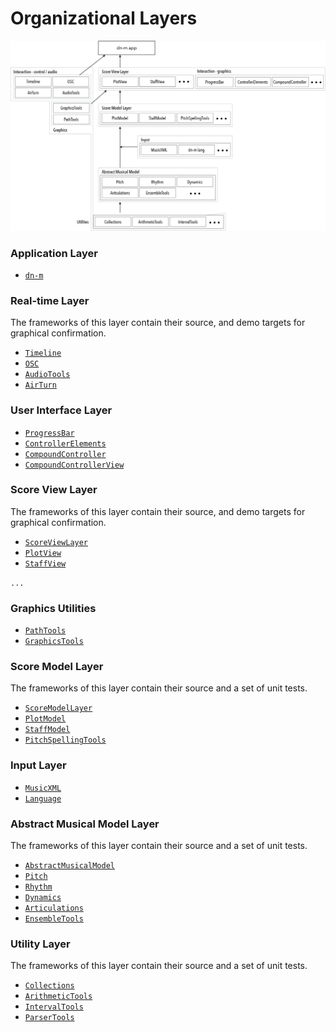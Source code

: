 # Organizational Layers

![Frameworks](img/Frameworks_high_level.png)

### Application Layer

- [`dn-m`](https://github.com/dn-m/dn-m)

### Real-time Layer

The frameworks of this layer contain their source, and demo targets for graphical confirmation.

- [`Timeline`](https://github.com/dn-m/Timeline)
- [`OSC`](https://github.com/dn-m/OSC)
- [`AudioTools`](https://github.com/dn-m/AudioTools)
- [`AirTurn`](https://github.com/dn-m/AirTurn)

### User Interface Layer
- [`ProgressBar`](https://github.com/dn-m/ProgressBar)
- [`ControllerElements`](https://github.com/dn-m/ControllerElements)
- [`CompoundController`](https://github.com/dn-m/CompoundController)
- [`CompoundControllerView`](https://github.com/dn-m/CompoundControllerView)

### Score View Layer

The frameworks of this layer contain their source, and demo targets for graphical confirmation.

- [`ScoreViewLayer`](https://github.com/dn-m/ScoreViewLayer)
- [`PlotView`](https://github.com/dn-m/PlotView)
- [`StaffView`](https://github.com/dn-m/StaffView)

`...`

### Graphics Utilities

- [`PathTools`](https://github.com/dn-m/PathTools)
- [`GraphicsTools`](https://github.com/dn-m/GraphicsTools)

### Score Model Layer

The frameworks of this layer contain their source and a set of unit tests.

- [`ScoreModelLayer`](https://github.com/dn-m/ScoreModelLayer)
- [`PlotModel`](https://github.com/dn-m/PlotModel)
- [`StaffModel`](https://github.com/dn-m/StaffModel)
- [`PitchSpellingTools`](https://github.com/dn-m/PitchSpellingTools)

### Input Layer

- [`MusicXML`](https://github.com/dn-m/MusicXML)
- [`Language`](https://github.com/dn-m/Language)

### Abstract Musical Model Layer

The frameworks of this layer contain their source and a set of unit tests.

- [`AbstractMusicalModel`](https://github.com/dn-m/AbstractMusicalModel)
- [`Pitch`](https://github.com/dn-m/Pitch)
- [`Rhythm`](https://github.com/dn-m/Rhythm)
- [`Dynamics`](https://github.com/dn-m/Dynamics)
- [`Articulations`](https://github.com/dn-m/Articulations)
- [`EnsembleTools`](https://github.com/dn-m/EnsembleTools)

### Utility Layer

The frameworks of this layer contain their source and a set of unit tests.

- [`Collections`](https://github.com/dn-m/Collections)
- [`ArithmeticTools`](https://github.com/dn-m/ArithmeticTools)
- [`IntervalTools`](https://github.com/dn-m/IntervalTools)
- [`ParserTools`](https://github.com/dn-m/ParserTools)
